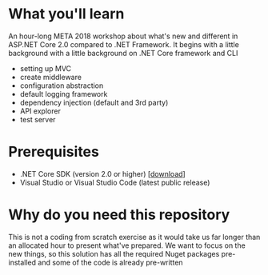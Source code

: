 # What you'll learn
An hour-long META 2018 workshop about what's new and different in ASP.NET Core 2.0 compared to .NET Framework. It begins with a little background with a little background on .NET Core framework and CLI   

* setting up MVC
* create middleware
* configuration abstraction
* default logging framework
* dependency injection (default and 3rd party)
* API explorer
* test server

# Prerequisites
* .NET Core SDK (version 2.0 or higher) [[download](https://www.microsoft.com/net/download/)]
* Visual Studio or Visual Studio Code (latest public release)

# Why do you need this repository
This is not a coding from scratch exercise as it would take us far longer than an allocated hour to present what've prepared. We want to focus on the new things, so this solution has all the required Nuget packages pre-installed and some of the code is already pre-written
